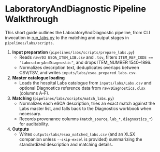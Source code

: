 # LaboratoryAndDiagnostic Pipeline Walkthrough

This short guide outlines the LaboratoryAndDiagnostic pipeline, from CLI invocation in
[run_labs.py](https://github.com/carlosresu/esoa/blob/main/run_labs.py) to the matching
and output stages in `pipelines/labs/scripts`.

1. **Input preparation** (`pipelines/labs/scripts/prepare_labs.py`)
   - Reads `raw/03 ESOA_ITEM_LIB.csv` and `.tsv`, filters `ITEM_REF_CODE == "LaboratoryAndDiagnostic"`,
     and drops ITEM_NUMBER 1540–1896.
   - Normalizes description text, deduplicates overlaps between CSV/TSV, and writes
     `inputs/labs/esoa_prepared_labs.csv`.
2. **Master catalogue loading**
   - Loads the hospital Labs catalogue from `inputs/labs/Labs.csv` and optional Diagnostics
     reference data from `raw/Diagnostics.xlsx` (columns A–F).
3. **Matching** (`pipelines/labs/scripts/match_labs.py`)
   - Normalizes each eSOA description, tries an exact match against the Labs master list,
     and falls back to the Diagnostics workbook when necessary.
   - Records provenance columns (`match_source`, `lab_*`, `diagnostics_*`) for auditability.
4. **Outputs**
   - Writes `outputs/labs/esoa_matched_labs.csv` (and an XLSX companion unless `--skip-excel`
     is provided) summarizing the standardized description and matching details.
